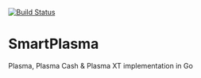 [![Build Status](https://travis-ci.org/SmartMeshFoundation/SmartPlasma.svg?branch=master)](https://travis-ci.org/SmartMeshFoundation/SmartPlasma)

# SmartPlasma
Plasma, Plasma Cash &amp; Plasma XT implementation in Go
